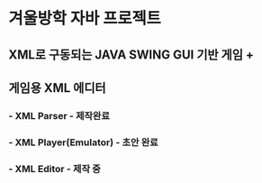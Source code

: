 # 겨울방학 자바 프로젝트

## XML로 구동되는 JAVA SWING GUI 기반 게임 +
## 게임용 XML 에디터

### - XML Parser - 제작완료
### - XML Player(Emulator) - 초안 완료
### - XML Editor - 제작 중
